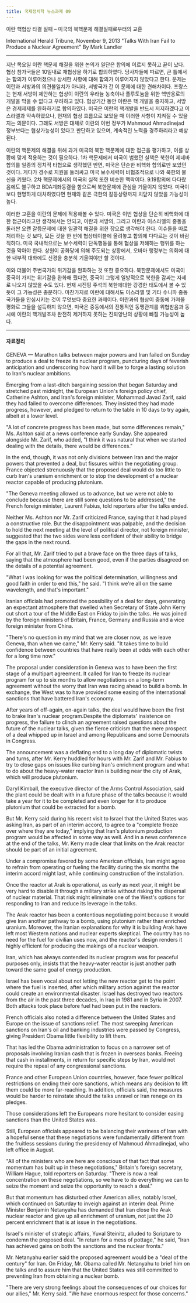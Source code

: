 ```yaml
---
title: 국제정치학 뉴스과제 09
---
```


이란 핵협상 타결 실패 – 미국의 북핵문제 해결실패로부터의 교훈

International Herald Tribune, November 9, 2013
"Talks With Iran Fail to Produce a Nuclear Agreement" By Mark Landler

---

지난 목요일 이란 핵문제 해결을 위한 논의가 일단은 합의에 이르지 못하고 끝이 났다. 협상 참가국들은 10일내로 재협상을 하기로 합의하였다. 당사자들에 따르면, 큰 틀에서는 합의가 이루어졌으나 상세한 사항에 대해 합의가 이루어지지 않았다고 한다. 문제는 이란과 서방과의 의견불일치가 아니라, 서방국가 간 이 문제에 대한 견해차이다. 프랑스는 현재 서방이 제안하는 협상이 이란의 우라늄 농축이나 플루토늄을 위한 핵반응로의 개발을 막을 수 없다고 우려하고 있다. 협상기간 동안 이란은 핵 개발을 중지하고, 서방은 경제제제를 완화하기로 합의하였다. 미국은 이란의 핵개발을 반드시 저지하겠다고 이스라엘과 약속하였으나, 현재의 협상 흐름으로 보았을 때 이러한 사항이 지켜질 수 있을지는 의문이다. 그래도 서방은 대체로 이란의 이번 정부가 Mahmoud Ahmadinejad 정부보다는 협상가능성이 있다고 판단하고 있으며, 계속적인 노력을 경주하리라고 예상된다.

이란의 핵문제의 해결을 위해 과거 미국의 북한 핵문제에 대한 접근을 평가하고, 이를 상황에 맞게 적용하는 것이 필요하다. 1차 핵문제에서 미국이 범했던 실책은 북한이 제네바 합의를 일종의 정치적 타협으로 생각했던 반면, 미국은 단순한 비핵화 합의로만 보았던 것이다. 게다가 경수로 지원을 둘러싸고 미국 보수세력이 비협조적으로 나와 북한의 불신을 키웠다. 2차 핵문제에서의 미국의 실책 또한 비슷한 맥락이다. 9.19합의에 다다랐음에도 불구하고 BDA계좌동결을 함으로써 북한문제에 관심을 기울이지 않았다. 미국이 보다 현명하게 대처하였다면 현재와 같은 극한의 갈등상황까지 치닫지 않았을 가능성이 높다.

이러한 교훈을 이란의 문제에 적용해볼 수 있다. 미국은 이번 협상을 단순히 비핵화에 대한 접근이라고만 생각해서는 안되고, 이란과 서방의, 그리고 이란과 이스라엘의 중동을 둘러싼 오랜 갈등문제에 대한 일괄적 해결을 위한 장으로 생각해야 한다. 이슈들을 따로 처리하는 것 보다, 모든 것을 한 번에 협상테이블에 올려놓고 합의에 다다르는 것이 바람직하다. 미국 국내적으로는 보수세력이 단독행동을 통해 협상을 저해하는 행위를 하는 것을 막아야 한다. 상원이 공화당에 의해 주도되는 상황에서, 오바마 행정부는 의회에 대한 내부적 대화에도 신경을 충분히 기울여야만 할 것이다.

이와 더불어 주변국가의 위기감을 완화하는 것 또한 중요하다. 북한문제에서도 미국이 중국이 가지는 위기감을 완화해 줬다면, 중국이 그렇게 일방적으로 북한을 감싸는 자세로 나오지 않았을 수도 있다. 현재 시진핑 주석의 북한에대한 강경한 태도에서 볼 수 있듯이 그 가능성은 충분하다. 마찬가지로 이란에 대해서도 이스라엘 및 기타 수니파 중동국가들을 안심시키는 것이 무엇보다 중요한 과제이다. 이란과의 협상이 중동에 가져올 평화로 그들을 설득하지 않으면, 미국은 중동에서의 전통적인 동맹관계를 위협받음과 동시에 이란의 핵개발조차 완전히 제거하지 못하는 진퇴양난의 상황에 빠질 가능성이 높다.

---

#### 자료정리

GENEVA — Marathon talks between major powers and Iran failed on Sunday to produce a deal to freeze its nuclear program, puncturing days of feverish anticipation and underscoring how hard it will be to forge a lasting solution to Iran's nuclear ambitions.

Emerging from a last-ditch bargaining session that began Saturday and stretched past midnight, the European Union's foreign policy chief, Catherine Ashton, and Iran's foreign minister, Mohammad Javad Zarif, said they had failed to overcome differences. They insisted they had made progress, however, and pledged to return to the table in 10 days to try again, albeit at a lower level.

"A lot of concrete progress has been made, but some differences remain," Ms. Ashton said at a news conference early Sunday. She appeared alongside Mr. Zarif, who added, "I think it was natural that when we started dealing with the details, there would be differences."

In the end, though, it was not only divisions between Iran and the major powers that prevented a deal, but fissures within the negotiating group. France objected strenuously that the proposed deal would do too little to curb Iran's uranium enrichment or to stop the development of a nuclear reactor capable of producing plutonium.

"The Geneva meeting allowed us to advance, but we were not able to conclude because there are still some questions to be addressed," the French foreign minister, Laurent Fabius, told reporters after the talks ended.

Neither Ms. Ashton nor Mr. Zarif criticized France, saying that it had played a constructive role. But the disappointment was palpable, and the decision to hold the next meeting at the level of political director, not foreign minister, suggested that the two sides were less confident of their ability to bridge the gaps in the next round.

For all that, Mr. Zarif tried to put a brave face on the three days of talks, saying that the atmosphere had been good, even if the parties disagreed on the details of a potential agreement.

"What I was looking for was the political determination, willingness and good faith in order to end this," he said. "I think we're all on the same wavelength, and that's important."

Iranian officials had promoted the possibility of a deal for days, generating an expectant atmosphere that swelled when Secretary of State John Kerry cut short a tour of the Middle East on Friday to join the talks. He was joined by the foreign ministers of Britain, France, Germany and Russia and a vice foreign minister from China.

"There's no question in my mind that we are closer now, as we leave Geneva, than when we came," Mr. Kerry said. "It takes time to build confidence between countries that have really been at odds with each other for a long time now."

The proposal under consideration in Geneva was to have been the first stage of a multipart agreement. It called for Iran to freeze its nuclear program for up to six months to allow negotiations on a long-term agreement without the worry that Iran was racing ahead to build a bomb. In exchange, the West was to have provided some easing of the international sanctions that have battered Iran's economy.

After years of off-again, on-again talks, the deal would have been the first to brake Iran's nuclear program.Despite the diplomats' insistence on progress, the failure to clinch an agreement raised questions about the future of the nuclear talks, given the fierce criticism that the mere prospect of a deal whipped up in Israel and among Republicans and some Democrats in Congress.

The announcement was a deflating end to a long day of diplomatic twists and turns, after Mr. Kerry huddled for hours with Mr. Zarif and Mr. Fabius to try to close gaps on issues like curbing Iran's enrichment program and what to do about the heavy-water reactor Iran is building near the city of Arak, which will produce plutonium.

Daryl Kimball, the executive director of the Arms Control Association, said the plant could be dealt with in a future phase of the talks because it would take a year for it to be completed and even longer for it to produce plutonium that could be extracted for a bomb.

But Mr. Kerry said during his recent visit to Israel that the United States was asking Iran, as part of an interim accord, to agree to a "complete freeze over where they are today," implying that Iran's plutonium production program would be affected in some way as well. And in a news conference at the end of the talks, Mr. Kerry made clear that limits on the Arak reactor should be part of an initial agreement.

Under a compromise favored by some American officials, Iran might agree to refrain from operating or fueling the facility during the six months the interim accord might last, while continuing construction of the installation.

Once the reactor at Arak is operational, as early as next year, it might be very hard to disable it through a military strike without risking the dispersal of nuclear material. That risk might eliminate one of the West's options for responding to Iran and reduce its leverage in the talks.

The Arak reactor has been a contentious negotiating point because it would give Iran another pathway to a bomb, using plutonium rather than enriched uranium. Moreover, the Iranian explanations for why it is building Arak have left most Western nations and nuclear experts skeptical. The country has no need for the fuel for civilian uses now, and the reactor's design renders it highly efficient for producing the makings of a nuclear weapon.

Iran, which has always contended its nuclear program was for peaceful purposes only, insists that the heavy-water reactor is just another path toward the same goal of energy production.

Israel has been vocal about not letting the new reactor get to the point where the fuel is inserted, after which military action against the reactor could create an environmental disaster. Israel has destroyed two reactors from the air in the past three decades, in Iraq in 1981 and in Syria in 2007. Both attacks took place before fuel had been put in the reactors.

French officials also noted a difference between the United States and Europe on the issue of sanctions relief. The most sweeping American sanctions on Iran's oil and banking industries were passed by Congress, giving President Obama little flexibility to lift them.

That has led the Obama administration to focus on a narrower set of proposals involving Iranian cash that is frozen in overseas banks. Freeing that cash in installments, in return for specific steps by Iran, would not require the repeal of any congressional sanctions.

France and other European Union countries, however, face fewer political restrictions on ending their core sanctions, which means any decision to lift them could be more far-reaching. In addition, officials said, the measures would be harder to reinstate should the talks unravel or Iran renege on its pledges.

Those considerations left the Europeans more hesitant to consider easing sanctions than the United States was.

Still, European officials appeared to be balancing their wariness of Iran with a hopeful sense that these negotiations were fundamentally different from the fruitless sessions during the presidency of Mahmoud Ahmadinejad, who left office in August.

"All of the ministers who are here are conscious of that fact that some momentum has built up in these negotiations," Britain's foreign secretary, William Hague, told reporters on Saturday. "There is now a real concentration on these negotiations, so we have to do everything we can to seize the moment and seize the opportunity to reach a deal."

But that momentum has disturbed other American allies, notably Israel, which continued on Saturday to inveigh against an interim deal. Prime Minister Benjamin Netanyahu has demanded that Iran close the Arak nuclear reactor and give up all enrichment of uranium, not just the 20 percent enrichment that is at issue in the negotiations.

Israel's minister of strategic affairs, Yuval Steinitz, alluded to Scripture to condemn the proposed deal. "In return for a mess of pottage," he said, "Iran has achieved gains on both the sanctions and the nuclear fronts."

Mr. Netanyahu earlier said the proposed agreement would be a "deal of the century" for Iran. On Friday, Mr. Obama called Mr. Netanyahu to brief him on the talks and to assure him that the United States was still committed to preventing Iran from obtaining a nuclear bomb.

"There are very strong feelings about the consequences of our choices for our allies," Mr. Kerry said. "We have enormous respect for those concerns."

